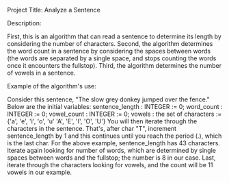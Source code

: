 Project Title: Analyze a Sentence

Description: 

First, this is an algorithm that can read a sentence to determine its length by considering the number of characters.
Second, the algorithm determines the word count in a sentence by considering the spaces between words (the words are separated by a single space, and stops counting the words once it encounters the fullstop). 
Third, the algorithm determines the number of vowels in a sentence. 

Example of the algorithm's use: 

Consider this sentence, "The slow grey donkey jumped over the fence." Below are the initial variables:
    sentence_length : INTEGER := 0;
    word_count : INTEGER := 0;
    vowel_count : INTEGER := 0;
    vowels : the set of characters := {'a', 'e', 'i', 'o', 'u' 'A', 'E', 'I', 'O', 'U'}
You will then iterate through the characters in the sentence. That's, after char "T", increment sentence_length by 1 and this continues until you reach the period (.), which is the last char.
For the above example, sentence_length has 43 characters. 
Iterate again looking for number of words, which are determined by single spaces between words and the fullstop; the number is 8 in our case.
Last, iterate through the characters looking for vowels, and the count will be 11 vowels in our example. 
